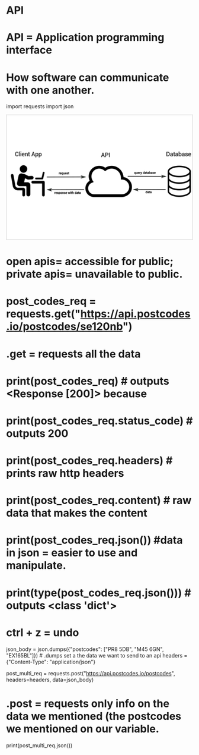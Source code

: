 # API

# API = Application programming interface
# How software can communicate with one another.

import requests
import json

![](api.png)

# open apis= accessible for public; private apis= unavailable to public.

# post_codes_req = requests.get("https://api.postcodes.io/postcodes/se120nb")
# .get = requests all the data
# print(post_codes_req) # outputs <Response [200]> because
#
# print(post_codes_req.status_code) # outputs 200
#
# print(post_codes_req.headers) # prints raw http headers
#
# print(post_codes_req.content) # raw data that makes the content
#
# print(post_codes_req.json()) #data in json = easier to use and manipulate.
#
# print(type(post_codes_req.json())) # outputs <class 'dict'>
# ctrl + z = undo


json_body = json.dumps({"postcodes": ["PR8 5DB", "M45 6GN", "EX165BL"]}) # .dumps set a the data we want to send to an api
headers = {"Content-Type": "application/json"}

post_multi_req = requests.post("https://api.postcodes.io/postcodes", headers=headers, data=json_body)
# .post = requests only info on the data we mentioned (the postcodes we mentioned on our variable.
print(post_multi_req.json())